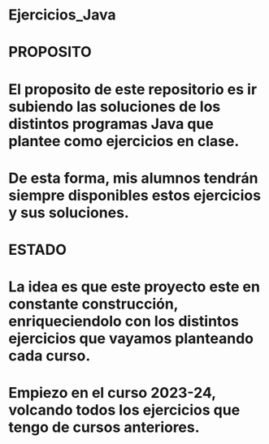 # Ejercicios_Java
# PROPOSITO
# El proposito de este repositorio es ir subiendo las soluciones de los distintos programas Java que plantee como ejercicios en clase.
# De esta forma, mis alumnos tendrán siempre disponibles estos ejercicios y sus soluciones.
# ESTADO
# La idea es que este proyecto este en constante construcción, enriqueciendolo con los distintos ejercicios que vayamos planteando cada curso.
# Empiezo en el curso 2023-24, volcando todos los ejercicios que tengo de cursos anteriores.
